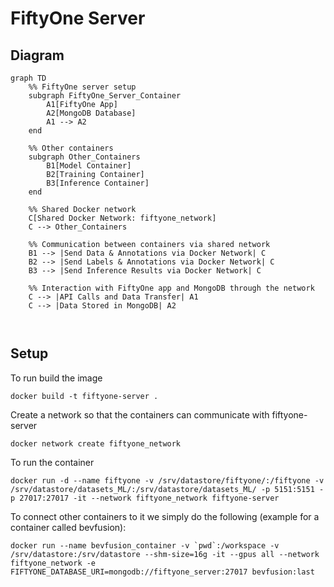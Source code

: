 # FiftyOne Server 

## Diagram

```mermaid
graph TD
    %% FiftyOne server setup
    subgraph FiftyOne_Server_Container
        A1[FiftyOne App]
        A2[MongoDB Database]
        A1 --> A2
    end
    
    %% Other containers
    subgraph Other_Containers
        B1[Model Container]
        B2[Training Container]
        B3[Inference Container]
    end

    %% Shared Docker network
    C[Shared Docker Network: fiftyone_network]
    C --> Other_Containers

    %% Communication between containers via shared network
    B1 --> |Send Data & Annotations via Docker Network| C
    B2 --> |Send Labels & Annotations via Docker Network| C
    B3 --> |Send Inference Results via Docker Network| C

    %% Interaction with FiftyOne app and MongoDB through the network
    C --> |API Calls and Data Transfer| A1
    C --> |Data Stored in MongoDB| A2



```

## Setup

To run build the image

```
docker build -t fiftyone-server .
```

Create a network so that the containers can communicate with fiftyone-server

```
docker network create fiftyone_network
```

To run the container

```
docker run -d --name fiftyone -v /srv/datastore/fiftyone/:/fiftyone -v /srv/datastore/datasets_ML/:/srv/datastore/datasets_ML/ -p 5151:5151 -p 27017:27017 -it --network fiftyone_network fiftyone-server
```

To connect other containers to it we simply do the following (example for a container called bevfusion):

```
docker run --name bevfusion_container -v `pwd`:/workspace -v /srv/datastore:/srv/datastore --shm-size=16g -it --gpus all --network fiftyone_network -e FIFTYONE_DATABASE_URI=mongodb://fiftyone_server:27017 bevfusion:last
```

